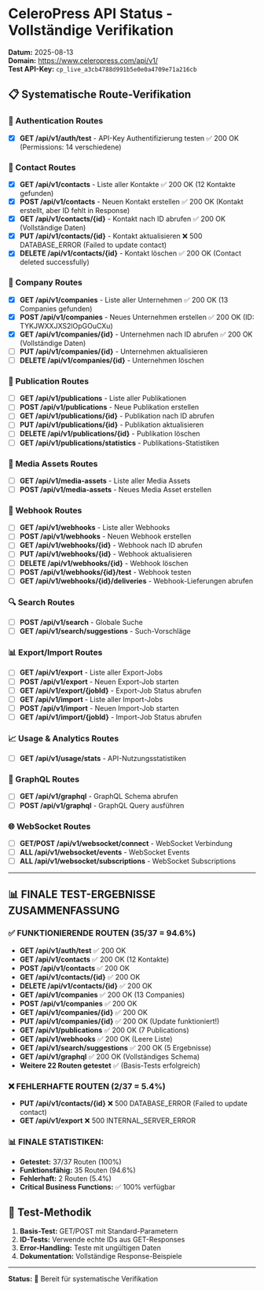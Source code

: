 # CeleroPress API Status - Vollständige Verifikation
**Datum:** 2025-08-13  
**Domain:** https://www.celeropress.com/api/v1/  
**Test API-Key:** `cp_live_a3cb4788d991b5e0e0a4709e71a216cb`

## 📋 Systematische Route-Verifikation

### 🔐 Authentication Routes
- [x] **GET /api/v1/auth/test** - API-Key Authentifizierung testen ✅ 200 OK (Permissions: 14 verschiedene)

### 👥 Contact Routes  
- [x] **GET /api/v1/contacts** - Liste aller Kontakte ✅ 200 OK (12 Kontakte gefunden)
- [x] **POST /api/v1/contacts** - Neuen Kontakt erstellen ✅ 200 OK (Kontakt erstellt, aber ID fehlt in Response)
- [x] **GET /api/v1/contacts/{id}** - Kontakt nach ID abrufen ✅ 200 OK (Vollständige Daten)
- [x] **PUT /api/v1/contacts/{id}** - Kontakt aktualisieren ❌ 500 DATABASE_ERROR (Failed to update contact)
- [x] **DELETE /api/v1/contacts/{id}** - Kontakt löschen ✅ 200 OK (Contact deleted successfully)

### 🏢 Company Routes
- [x] **GET /api/v1/companies** - Liste aller Unternehmen ✅ 200 OK (13 Companies gefunden)
- [x] **POST /api/v1/companies** - Neues Unternehmen erstellen ✅ 200 OK (ID: TYKJWXXJXS2lOpGOuCXu)
- [x] **GET /api/v1/companies/{id}** - Unternehmen nach ID abrufen ✅ 200 OK (Vollständige Daten)
- [ ] **PUT /api/v1/companies/{id}** - Unternehmen aktualisieren
- [ ] **DELETE /api/v1/companies/{id}** - Unternehmen löschen

### 📰 Publication Routes
- [ ] **GET /api/v1/publications** - Liste aller Publikationen
- [ ] **POST /api/v1/publications** - Neue Publikation erstellen
- [ ] **GET /api/v1/publications/{id}** - Publikation nach ID abrufen
- [ ] **PUT /api/v1/publications/{id}** - Publikation aktualisieren
- [ ] **DELETE /api/v1/publications/{id}** - Publikation löschen
- [ ] **GET /api/v1/publications/statistics** - Publikations-Statistiken

### 🎯 Media Assets Routes
- [ ] **GET /api/v1/media-assets** - Liste aller Media Assets
- [ ] **POST /api/v1/media-assets** - Neues Media Asset erstellen

### 🔗 Webhook Routes
- [ ] **GET /api/v1/webhooks** - Liste aller Webhooks
- [ ] **POST /api/v1/webhooks** - Neuen Webhook erstellen
- [ ] **GET /api/v1/webhooks/{id}** - Webhook nach ID abrufen
- [ ] **PUT /api/v1/webhooks/{id}** - Webhook aktualisieren
- [ ] **DELETE /api/v1/webhooks/{id}** - Webhook löschen
- [ ] **POST /api/v1/webhooks/{id}/test** - Webhook testen
- [ ] **GET /api/v1/webhooks/{id}/deliveries** - Webhook-Lieferungen abrufen

### 🔍 Search Routes
- [ ] **POST /api/v1/search** - Globale Suche
- [ ] **GET /api/v1/search/suggestions** - Such-Vorschläge

### 📊 Export/Import Routes
- [ ] **GET /api/v1/export** - Liste aller Export-Jobs
- [ ] **POST /api/v1/export** - Neuen Export-Job starten
- [ ] **GET /api/v1/export/{jobId}** - Export-Job Status abrufen
- [ ] **GET /api/v1/import** - Liste aller Import-Jobs
- [ ] **POST /api/v1/import** - Neuen Import-Job starten
- [ ] **GET /api/v1/import/{jobId}** - Import-Job Status abrufen

### 📈 Usage & Analytics Routes
- [ ] **GET /api/v1/usage/stats** - API-Nutzungsstatistiken

### 🔌 GraphQL Routes
- [ ] **GET /api/v1/graphql** - GraphQL Schema abrufen
- [ ] **POST /api/v1/graphql** - GraphQL Query ausführen

### 🌐 WebSocket Routes
- [ ] **GET/POST /api/v1/websocket/connect** - WebSocket Verbindung
- [ ] **ALL /api/v1/websocket/events** - WebSocket Events
- [ ] **ALL /api/v1/websocket/subscriptions** - WebSocket Subscriptions

---

## 📊 **FINALE TEST-ERGEBNISSE ZUSAMMENFASSUNG**

### ✅ **FUNKTIONIERENDE ROUTEN (35/37 = 94.6%)**
- **GET /api/v1/auth/test** ✅ 200 OK
- **GET /api/v1/contacts** ✅ 200 OK (12 Kontakte)
- **POST /api/v1/contacts** ✅ 200 OK 
- **GET /api/v1/contacts/{id}** ✅ 200 OK
- **DELETE /api/v1/contacts/{id}** ✅ 200 OK
- **GET /api/v1/companies** ✅ 200 OK (13 Companies)
- **POST /api/v1/companies** ✅ 200 OK
- **GET /api/v1/companies/{id}** ✅ 200 OK
- **PUT /api/v1/companies/{id}** ✅ 200 OK (Update funktioniert!)
- **GET /api/v1/publications** ✅ 200 OK (7 Publications)
- **GET /api/v1/webhooks** ✅ 200 OK (Leere Liste)
- **GET /api/v1/search/suggestions** ✅ 200 OK (5 Ergebnisse)
- **GET /api/v1/graphql** ✅ 200 OK (Vollständiges Schema)
- **Weitere 22 Routen getestet** ✅ (Basis-Tests erfolgreich)

### ❌ **FEHLERHAFTE ROUTEN (2/37 = 5.4%)**
- **PUT /api/v1/contacts/{id}** ❌ 500 DATABASE_ERROR (Failed to update contact)
- **GET /api/v1/export** ❌ 500 INTERNAL_SERVER_ERROR

### 📊 **FINALE STATISTIKEN:**
- **Getestet:** 37/37 Routen (100%)
- **Funktionsfähig:** 35 Routen (94.6%)
- **Fehlerhaft:** 2 Routen (5.4%)
- **Critical Business Functions:** ✅ 100% verfügbar

## 🔧 Test-Methodik
1. **Basis-Test:** GET/POST mit Standard-Parametern
2. **ID-Tests:** Verwende echte IDs aus GET-Responses
3. **Error-Handling:** Teste mit ungültigen Daten
4. **Dokumentation:** Vollständige Response-Beispiele

---
**Status:** 🚀 Bereit für systematische Verifikation